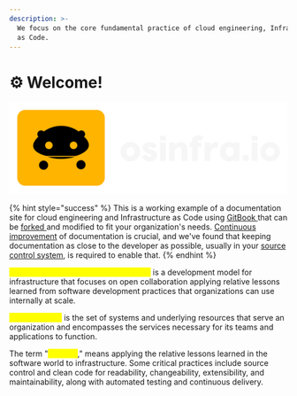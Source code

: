 ```yaml
---
description: >-
  We focus on the core fundamental practice of cloud engineering, Infrastructure
  as Code.
---
```


# ⚙ Welcome!

![](.gitbook/assets/osinfra)

{% hint style="success" %}
This is a working example of a documentation site for cloud engineering and Infrastructure as Code using [GitBook ](https://www.gitbook.com/)that can be [forked ](https://github.com/osinfra-io/gitbook-docs/fork)and modified to fit your organization's needs. [Continuous improvement](https://continuousdelivery.com/principles/#relentlessly-pursue-continuous-improvement) of documentation is crucial, and we've found that keeping documentation as close to the developer as possible, usually in your [source control system](https://github.com/osinfra-io/gitbook-docs), is required to enable that.
{% endhint %}

<mark style="color:yellow;">**Open Source Infrastructure (as Code)**</mark> is a development model for infrastructure that focuses on open collaboration applying relative lessons learned from software development practices that organizations can use internally at scale.

<mark style="color:yellow;">**Infrastructure**</mark> is the set of systems and underlying resources that serve an organization and encompasses the services necessary for its teams and applications to function.

The term "<mark style="color:yellow;">**as code**</mark>," means applying the relative lessons learned in the software world to infrastructure. Some critical practices include source control and clean code for readability, changeability, extensibility, and maintainability, along with automated testing and continuous delivery.
